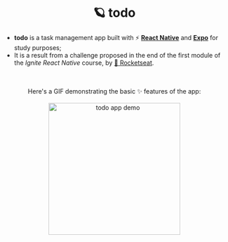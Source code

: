 <div align="center" />
  <h1>🪐 todo</h1>
</div>

- **todo** is a task management app built with ⚡ [**React Native**](https://reactnative.dev/) and [**Expo**](https://expo.dev/) for study purposes;
- It is a result from a challenge proposed in the end of the first module of the *Ignite React Native* course, by [🚀 Rocketseat](https://rocketseat.com.br/).

<br />
<br />

<div align="center" />
  Here's a GIF demonstrating the basic ✨ features of the app:
</div>

<br />

<div align="center" />
  <img src="https://user-images.githubusercontent.com/48724782/211623239-4a3fca09-a4e4-4f93-b095-3cc7bf2d5556.gif" alt="todo app demo" width="300"/>
</div>
